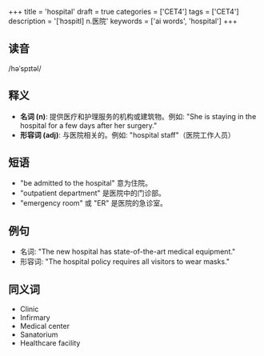 +++
title = 'hospital'
draft = true
categories = ['CET4']
tags = ['CET4']
description = '[ˈhɔspitl] n.医院'
keywords = ['ai words', 'hospital']
+++

## 读音
/həˈspɪtəl/

## 释义
- **名词 (n)**: 提供医疗和护理服务的机构或建筑物。例如: "She is staying in the hospital for a few days after her surgery."
- **形容词 (adj)**: 与医院相关的。例如: "hospital staff"（医院工作人员）

## 短语
- "be admitted to the hospital" 意为住院。
- "outpatient department" 是医院中的门诊部。
- "emergency room" 或 "ER" 是医院的急诊室。

## 例句
- 名词: "The new hospital has state-of-the-art medical equipment."
- 形容词: "The hospital policy requires all visitors to wear masks."

## 同义词
- Clinic
- Infirmary
- Medical center
- Sanatorium
- Healthcare facility
